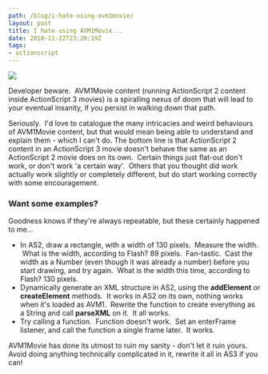 ```yaml
---
path: /blog/i-hate-using-avm1movie/
layout: post
title: I hate using AVM1Movie...
date: 2010-11-22T23:20:19Z
tags:
- actionscript
---
```


![](http://uploads.psyked.co.uk/2010/11/avm1movie-hydra.jpg)

Developer beware.  AVM1Movie content (running ActionScript 2 content inside ActionScript 3 movies) is a spiralling nexus of doom that will lead to your eventual insanity, if you persist in walking down that path.

Seriously.  I'd love to catalogue the many intricacies and weird behaviours of AVM1Movie content, but that would mean being able to understand and explain them - which I can't do. The bottom line is that ActionScript 2 content in an ActionScript 3 movie doesn't behave the same as an ActionScript 2 movie does on its own.  Certain things just flat-out don't work, or don't work 'a certain way'.  Others that you thought did work actually work slightly or completely different, but do start working correctly with some encouragement.

### Want some examples?

Goodness knows if they're always repeatable, but these certainly happened to me...

*   In AS2, draw a rectangle, with a width of 130 pixels.  Measure the width.  What is the width, according to Flash? 89 pixels.  Fan-tastic.  Cast the width as a Number (even though it was already a number) before you start drawing, and try again.  What is the width this time, according to Flash? 130 pixels.
*   Dynamically generate an XML structure in AS2, using the **addElement** or **createElement** methods.  It works in AS2 on its own, nothing works when it's loaded as AVM1.  Rewrite the function to create everything as a String and call **parseXML** on it.  It all works.
*   Try calling a function.  Function doesn't work.  Set an enterFrame listener, and call the function a single frame later.  It works.

AVM1Movie has done its utmost to ruin my sanity - don't let it ruin yours. Avoid doing anything technically complicated in it, rewrite it all in AS3 if you can!